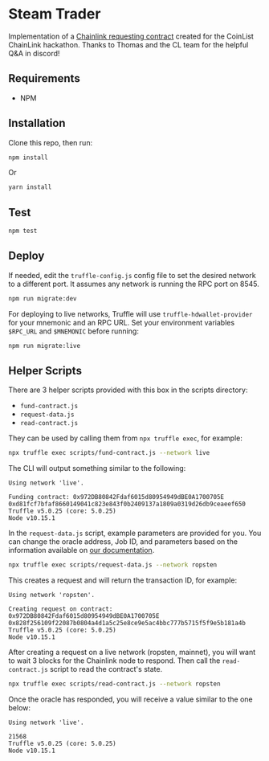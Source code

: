 # Steam Trader

Implementation of a [Chainlink requesting contract](https://docs.chain.link/docs/create-a-chainlinked-project) created for the CoinList ChainLink hackathon. Thanks to Thomas and the CL team for the helpful Q&A in discord!

## Requirements

- NPM

## Installation

Clone this repo, then run:

```bash
npm install
```

Or

```bash
yarn install
```

## Test

```bash
npm test
```

## Deploy

If needed, edit the `truffle-config.js` config file to set the desired network to a different port. It assumes any network is running the RPC port on 8545.

```bash
npm run migrate:dev
```

For deploying to live networks, Truffle will use `truffle-hdwallet-provider` for your mnemonic and an RPC URL. Set your environment variables `$RPC_URL` and `$MNEMONIC` before running:

```bash
npm run migrate:live
```

## Helper Scripts

There are 3 helper scripts provided with this box in the scripts directory:

- `fund-contract.js`
- `request-data.js`
- `read-contract.js`

They can be used by calling them from `npx truffle exec`, for example:

```bash
npx truffle exec scripts/fund-contract.js --network live
```

The CLI will output something similar to the following:

```
Using network 'live'.

Funding contract: 0x972DB80842Fdaf6015d80954949dBE0A1700705E
0xd81fcf7bfaf8660149041c823e843f0b2409137a1809a0319d26db9ceaeef650
Truffle v5.0.25 (core: 5.0.25)
Node v10.15.1
```

In the `request-data.js` script, example parameters are provided for you. You can change the oracle address, Job ID, and parameters based on the information available on [our documentation](https://docs.chain.link/docs/testnet-oracles).

```bash
npx truffle exec scripts/request-data.js --network ropsten
```

This creates a request and will return the transaction ID, for example:

```
Using network 'ropsten'.

Creating request on contract: 0x972DB80842Fdaf6015d80954949dBE0A1700705E
0x828f256109f22087b0804a4d1a5c25e8ce9e5ac4bbc777b5715f5f9e5b181a4b
Truffle v5.0.25 (core: 5.0.25)
Node v10.15.1
```

After creating a request on a live network (ropsten, mainnet), you will want to wait 3 blocks for the Chainlink node to respond. Then call the `read-contract.js` script to read the contract's state.

```bash
npx truffle exec scripts/read-contract.js --network ropsten
```

Once the oracle has responded, you will receive a value similar to the one below:

```
Using network 'live'.

21568
Truffle v5.0.25 (core: 5.0.25)
Node v10.15.1
```
